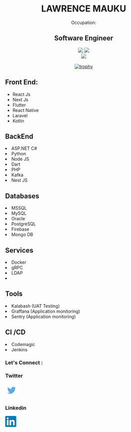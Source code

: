 
<h1 align="center" >LAWRENCE MAUKU</h1></h1>
<div align="center">Occupation: 
  <h2>Software Engineer</h2> 
  
  <!--
[![My GitHub Stats](https://github-readme-stats.vercel.app/api/?username=lawrencemauku&count_private=true&theme=tokyonight&showicons=true)]()
[![My GitHub Language Stats](https://github-readme-stats.vercel.app/api/top-langs/?username=lawrencemauku&langs_count=5&theme=tokyonight)]()
-->

![](https://github-readme-stats.vercel.app/api?username=lawrencemauku&theme=light&hide_border=false&include_all_commits=true&count_private=true)
![](https://github-readme-streak-stats.herokuapp.com/?user=lawrencemauku&theme=light&hide_border=false)<br/>
<img src="https://github-readme-stats.vercel.app/api/top-langs/?username=ryo-ma&layout=compact" />

  [![trophy](https://github-profile-trophy.vercel.app/?username=dirambora&margin-w=8)](https://github.com/ryo-ma/github-profile-trophy)
  
</div>

  ## Front End:
<ul>
  <li>React Js</li>
   <li>Next Js</li>
   <li>Flutter</li>
   <li>React Native</li>
   <li>Laravel</li>
   <li>Kotlin</li>
</ul>


  ## BackEnd
   <li>ASP.NET C#</li>
   <li>Python</li>
   <li>Node JS</li>
   <li>Dart</li>
   <li>PHP</li>
   <li>Kafka</li>
   <li>Nest JS</li>
   

  ## Databases
   <li>MSSQL</li>
   <li>MySQL</li>
   <li>Oracle</li>
   <li>PostgreSQL</li>
   <li>Firebase</li>
   <li>Mongo DB</li>
   
   
  ## Services
   <li>Docker</li>
   <li>gRPC</li>
   <li>LDAP</li>
   <li></li>
   
  
  ## Tools
   <li>Kalabash (UAT Testing)</li>
   <li>Graffana (Application monitoring)</li>
   <li>Sentry (Application monitoring)</li>
   
  
  ## CI /CD
   <li>Codemagic</li>
   <li>Jenkins</li>
  

### Let's Connect :

### Twitter
[<img width="40px" src="twitter.png" />](https://www.twitter.com/lawrencemauku)

### Linkedin
[<img width="40px" src="linkedin.png" />](https://www.linkedin.com/in/lawrence-mauku-a34a0bb4/)

<!-- <img src="https://profile-counter.glitch.me/lawrencemauku/count.svg" /> -->
